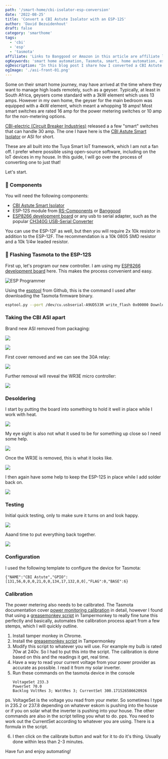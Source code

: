 ```yaml
---
path: '/smart-home/cbi-isolator-esp-conversion'
date: '2022-08-25'
title: 'Convert a CBI Astute Isolator with an ESP-12S'
author: 'David Bezuidenhout'
draft: false
category: 'smarthome'
tags:
  - 'cbi'
  - 'esp'
  - 'tasmota'
affiliate: 'Links to Banggood or Amazon in this article are affiliate links and would support the blog if used to make a purchase.'
ogKeywords: 'smart home automation, Tasmota, smart, home automation, esp8266, esp-12s, Tuya'
ogDescription: "In this blog post I share how I converted a CBI Astute Isolator from running as a Tuya device to one with Tasmota on an ESP-12S"
ogImage: './asi-front-01.png'
---
```


Some on their smart home journey, may have arrived at the time where they want to manage high loads remotely, such as a geyser. Typically, at least in South Africa, geysers come standard with a 3kW element which uses 13 amps. However in my own home, the geyser for the main bedroom was equipped with a 4kW element, which meant a whopping 18 amps! Most smart switches are rated 16 amp for the power metering switches or 10 amp for the non-metering options.

[CBI-electric (Circuit Breaker Industries)][1] released a a few "smart" switches that can handle 30 amp. The one I have here is the [CBI Astute Smart Isolator][2] or ASI for short.

These are all built into the Tuya Smart IoT framework, which I am not a fan off. I prefer where possible using open-source software, including on the IoT devices in my house. In this guide, I will go over the process of converting one to just that!

Let's start.

### 🔩 Components

You will need the following components:

* [CBI Astute Smart Isolator][2]
* ESP-12S module from [RS-Components][3] or [Banggood][4]
* [ESP8266 development board][5] or any usb to serial adapter, such as the popular [CH340G USB-Serial Converter][6]

You can use the ESP-12F as well, but then you will require 2x 10k resistor in addition to the ESP-12F. The recommendation is a 10k 0805 SMD resistor and a 10k 1/4w leaded resistor.

### 🔩 Flashing Tasmota to the ESP-12S

First up, let's program our new controller. I am using my [ESP8266 development board][5] here. This makes the process convenient and easy.

![ESP Programmer](./esp-12s-programming.jpg)

Using the [esptool][6] from Github, this is the command I used after downloading the Tasmota firmware binary.

```bash
esptool.py --port /dev/cu.usbserial-A9UD533R write_flash 0x00000 Downloads/tasmota.bin
```

### Taking the CBI ASI apart

Brand new ASI removed from packaging:

![](./cbi-isolator-01.jpg)

![](./cbi-isolator-02.jpg)

First cover removed and we can see the 30A relay:

![](./cbi-isolator-03.jpg)

Further removal will reveal the WR3E micro controller: 

![](./cbi-isolator-04.jpg)

### Desoldering

I start by putting the board into something to hold it well in place while I work with heat.

![](./cbi-isolator-05.jpg)

My eye sight is also not what it used to be for something up close so I need some help.

![](./cbi-isolator-06.jpg)

Once the WR3E is removed, this is what it looks like.

![](./cbi-isolator-07.jpg)

I then again have some help to keep the ESP-12S in place while I add solder back on.

![](./cbi-isolator-08.jpg)

### Testing

Initial quick testing, only to make sure it turns on and look happy.

![](./cbi-isolator-09.jpg)

Aaand time to put everything back together.

![](./cbi-isolator-10.jpg)

### Configuration

I used the following template to configure the device for Tasmota:

```
{"NAME":"CBI Astute","GPIO":[131,56,0,0,0,21,0,0,134,17,132,0,0],"FLAG":0,"BASE":6}
```

### Calibration

The power metering also needs to be calibrated. The Tasmota documentation cover [power monitoring calibration][8] in detail, however I found that using a [greasemonkey script][9] in Tampermonkey to really fine tune this perfectly and basically, automates the calibration process apart from a few stemps, which I will quickly outline.

1. Install tamper monkey in Chrome.
2. Install the [greasemonkey script][9] in Tampermonkey
3. Modify this script to whatever you will use. For example my bulb is rated 70w at 240v. So I had to put this into the script. The calibration is done based on this and the readings it get, real time. 
4. Have a way to read your current voltage from your power provider as accurate as possible. I read it from my solar inverter.
5. Run these commands on the tasmota device in the console 
   ```
   VoltageSet 233.3
   PowerSet 70.0
   Backlog VoltRes 3; WattRes 3; CurrentSet 300.171526586620926
   ```
ps. VoltageSet is the voltage you read from your meter. So sometimes I
type in 235.2 or 237.8 depending on whatever eskom is pushing into the
house or if you on solar what the inverter is pushing into your house.
The other commands are also in the script telling you what to do.
pps. You need to work out the CurrentSet according to whatever you are
using. There is a formula in the script.

6. I then click on the calibrate button and wait for it to do it's thing. Usually done within less than 2-3 minutes.

Have fun and enjoy automating!

[0]: Linkslist
[1]: https://cbi-lowvoltage.co.za/
[2]: https://cbi-lowvoltage.co.za/asi
[3]: https://za.rs-online.com/web/p/wi-fi-modules/1697593
[4]: https://www.banggood.com/5pcs-ESP8266-ESP-12S-Serial-WIFI-Wireless-Module-Transceiver-ESP8266-4M-Flash-p-1493538.html?p=DX050122090268201806&custlinkid=2697172
[5]: https://www.banggood.com/ESP8266-Test-Board-Burner-Development-Board-WIFI-Module-For-ESP-01-ESP-01S-ESP-12E-ESP-12F-ESP-12S-ESP-18T-p-1684992.htmlp=DX050122090268201806&custlinkid=2697172
[6]: https://www.robotics.org.za/index.php?route=product/product&product_id=2499
[7]: https://github.com/espressif/esptool
[8]: https://tasmota.github.io/docs/Power-Monitoring-Calibration/
[9]: https://github.com/arendst/Tasmota/issues/5484


[x]: https://mybroadband.co.za/forum/threads/cbi-astute-power-monitor-switch-tasmotized.1108106/

